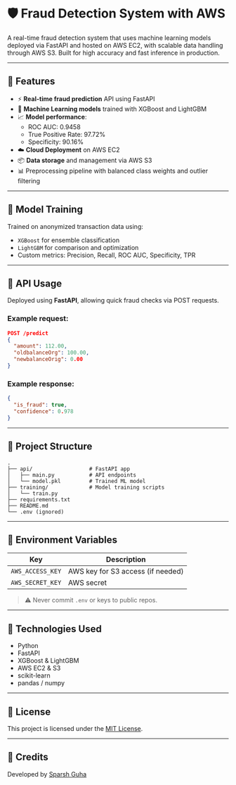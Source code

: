 # 🛡️ Fraud Detection System with AWS

A real-time fraud detection system that uses machine learning models deployed via FastAPI and hosted on AWS EC2, with scalable data handling through AWS S3. Built for high accuracy and fast inference in production.

---

## 🚀 Features

- ⚡ **Real-time fraud prediction** API using FastAPI
- 🧠 **Machine Learning models** trained with XGBoost and LightGBM
- 📈 **Model performance**:  
  - ROC AUC: 0.9458  
  - True Positive Rate: 97.72%  
  - Specificity: 90.16%
- ☁️ **Cloud Deployment** on AWS EC2
- 📦 **Data storage** and management via AWS S3
- 📊 Preprocessing pipeline with balanced class weights and outlier filtering

---

## 🧠 Model Training

Trained on anonymized transaction data using:
- `XGBoost` for ensemble classification
- `LightGBM` for comparison and optimization
- Custom metrics: Precision, Recall, ROC AUC, Specificity, TPR

---

## 🧪 API Usage

Deployed using **FastAPI**, allowing quick fraud checks via POST requests.

### Example request:
```json
POST /predict
{
  "amount": 112.00,
  "oldbalanceOrg": 100.00,
  "newbalanceOrig": 0.00
}
```

### Example response:
```json
{
  "is_fraud": true,
  "confidence": 0.978
}
```

---

## 📁 Project Structure

```
.
├── api/                  # FastAPI app
│   ├── main.py           # API endpoints
│   └── model.pkl         # Trained ML model
├── training/             # Model training scripts
│   └── train.py
├── requirements.txt
├── README.md
└── .env (ignored)
```

---

## 🔐 Environment Variables

| Key              | Description                       |
|------------------|-----------------------------------|
| `AWS_ACCESS_KEY` | AWS key for S3 access (if needed) |
| `AWS_SECRET_KEY` | AWS secret                        |

> ⚠️ Never commit `.env` or keys to public repos.

---

## 🧠 Technologies Used

- Python
- FastAPI
- XGBoost & LightGBM
- AWS EC2 & S3
- scikit-learn
- pandas / numpy

---

## 📜 License

This project is licensed under the [MIT License](LICENSE).

---

## 📌 Credits

Developed by [Sparsh Guha](https://github.com/SG7504)
